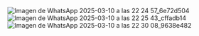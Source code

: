 ![Imagen de WhatsApp 2025-03-10 a las 22 24 57_6e72d504](https://github.com/user-attachments/assets/2c4d9a39-0c05-4ca0-94aa-3b05fec86f2e)
![Imagen de WhatsApp 2025-03-10 a las 22 25 43_cffadb14](https://github.com/user-attachments/assets/bf43cd8a-306b-468f-9fac-072f5424f41f)
![Imagen de WhatsApp 2025-03-10 a las 22 30 08_9638e482](https://github.com/user-attachments/assets/71e68029-f0d9-4f28-88e7-40e8832508a9)
